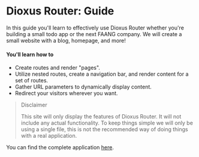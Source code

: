 # Dioxus Router: Guide
In this guide you'll learn to effectively use Dioxus Router whether you're building a small todo app or the next FAANG company. We will create a small website with a blog, homepage, and more!

#### You'll learn how to
- Create routes and render "pages".
- Utilize nested routes, create a navigation bar, and render content for a set of routes.
- Gather URL parameters to dynamically display content.
- Redirect your visitors wherever you want.

> Disclaimer
>
> This site will only display the features of Dioxus Router. It will not include any actual functionality. To keep things simple we will only be using a single file, this is not the recommended way of doing things with a real application.

You can find the complete application [here](https://github.com/DioxusLabs/example-projects/tree/master/router-book-project).